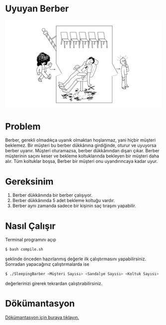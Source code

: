 # Uyuyan Berber
![GitHub Logo](https://github.com/ArdanucAKAR/Sleeping-Barber/blob/master/sleepingbarber.png)
# Problem
Berber, gerekli olmadıkça uyanık olmaktan hoşlanmaz, yani hiçbir müşteri beklemez. Bir müşteri bu berber dükkânına girdiğinde, oturur ve uyuyorsa berber uyanır. Müşteri oturamazsa, berber dükkânından dışarı çıkar. Berber müşterinin saçını keser ve bekleme koltuklarında bekleyen bir müşteri daha alır. Tüm koltuklar boşsa, Berber bir müşteri onu uyandırıncaya kadar uyur.
# Gereksinim
1. Berber dükkânında bir berber çalışıyor.
2. Berber dükkânında 5 adet bekleme koltuğu vardır.
3. Berber aynı zamanda sadece bir kişinin saç tıraşını yapabilir.
# Nasıl Çalışır
Terminal programını açıp 
```sh
$ bash compile.sh
```
şeklinde önceden hazırlanmış değerle ilk çalıştırmasını yapabilirsiniz. Sonradan yapacağınız çalıştırmalarda ise
```sh
$ ./SleepingBarber <Müşteri Sayısı> <Sandalye Sayısı> <Koltuk Sayısı>
```
değerlerinizi girerek tekrardan çalıştırabilirsiniz.
# Dökümantasyon
[Dökümantasyon için buraya tıklayın.](https://cbuedu-my.sharepoint.com/:w:/g/personal/162804011_ogr_cbu_edu_tr/EX9gLahNxR1Ol151zjbq6fIBxx0HKiVZOG55R8Auk5dTVg?e=HuXDr3)
